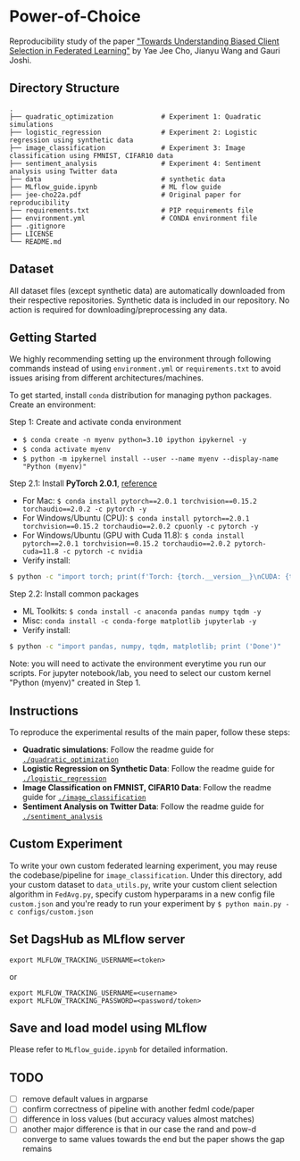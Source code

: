 # Power-of-Choice
Reproducibility study of the paper ["Towards Understanding Biased Client Selection in Federated Learning"](./jee-cho22a.pdf) by Yae Jee Cho, Jianyu Wang and Gauri Joshi.


## Directory Structure
```
.
├── quadratic_optimization            # Experiment 1: Quadratic simulations
├── logistic_regression               # Experiment 2: Logistic regression using synthetic data
├── image_classification              # Experiment 3: Image classification using FMNIST, CIFAR10 data
├── sentiment_analysis                # Experiment 4: Sentiment analysis using Twitter data
├── data                              # synthetic data
├── MLflow_guide.ipynb                # ML flow guide
├── jee-cho22a.pdf                    # Original paper for reproducibility
├── requirements.txt                  # PIP requirements file
├── environment.yml                   # CONDA environment file
├── .gitignore
├── LICENSE
└── README.md
```


## Dataset
All dataset files (except synthetic data) are automatically downloaded from their respective repositories. Synthetic data is included in our repository. No action is required for downloading/preprocessing any data.


## Getting Started
We highly recommending setting up the environment through following commands instead of using `environment.yml` or `requirements.txt` to avoid issues arising from different architectures/machines.  

To get started, install `conda` distribution for managing python packages. Create an environment:

Step 1: Create and activate conda environment
* `$ conda create -n myenv python=3.10 ipython ipykernel -y`
* `$ conda activate myenv`
* `$ python -m ipykernel install --user --name myenv --display-name "Python (myenv)"`

Step 2.1: Install **PyTorch 2.0.1**, [reference](https://pytorch.org/get-started/previous-versions/#v201)
* For Mac: `$ conda install pytorch==2.0.1 torchvision==0.15.2 torchaudio==2.0.2 -c pytorch -y`
* For Windows/Ubuntu (CPU): `$ conda install pytorch==2.0.1 torchvision==0.15.2 torchaudio==2.0.2 cpuonly -c pytorch -y`
* For Windows/Ubuntu (GPU with Cuda 11.8): `$ conda install pytorch==2.0.1 torchvision==0.15.2 torchaudio==2.0.2 pytorch-cuda=11.8 -c pytorch -c nvidia`
* Verify install:  
```bash
$ python -c "import torch; print(f'Torch: {torch.__version__}\nCUDA: {torch.version.cuda}\nIs CUDA available: {torch.cuda.is_available()}\nCUDA devices: {torch.cuda.device_count()}')"
```

Step 2.2: Install common packages
* ML Toolkits: `$ conda install -c anaconda pandas numpy tqdm -y`
* Misc: `conda install -c conda-forge matplotlib jupyterlab -y`
* Verify install:
```bash
$ python -c "import pandas, numpy, tqdm, matplotlib; print ('Done')"
```

Note: you will need to activate the environment everytime you run our scripts. For jupyter notebook/lab, you need to select our custom kernel "Python (myenv)" created in Step 1.


## Instructions
To reproduce the experimental results of the main paper, follow these steps:

* **Quadratic simulations**: Follow the readme guide for [`./quadratic_optimization`](./quadratic_optimization)
* **Logistic Regression on Synthetic Data**: Follow the readme guide for [`./logistic_regression`](./logistic_regression)
* **Image Classification on FMNIST, CIFAR10 Data**: Follow the readme guide for [`./image_classification`](./image_classification)
* **Sentiment Analysis on Twitter Data**: Follow the readme guide for [`./sentiment_analysis`](./sentiment_analysis)


## Custom Experiment
To write your own custom federated learning experiment, you may reuse the codebase/pipeline for `image_classification`. Under this directory, add your custom dataset to `data_utils.py`, write your custom client selection algorithm in `FedAvg.py`, specify custom hyperparams in a new config file `custom.json` and you're ready to run your experiment by `$ python main.py -c configs/custom.json`


## Set DagsHub as MLflow server
```
export MLFLOW_TRACKING_USERNAME=<token>
```

or 

```
export MLFLOW_TRACKING_USERNAME=<username>
export MLFLOW_TRACKING_PASSWORD=<password/token>
```


## Save and load model using MLflow
Please refer to `MLflow_guide.ipynb` for detailed information.


## TODO
- [ ] remove default values in argparse
- [ ] confirm correctness of pipeline with another fedml code/paper
- [ ] difference in loss values (but accuracy values almost matches)
- [ ] another major difference is that in our case the rand and pow-d converge to same values towards the end but the paper shows the gap remains
